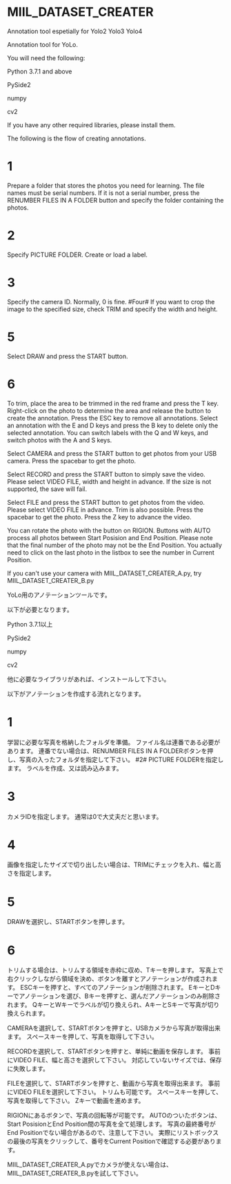 # MIIL_DATASET_CREATER
Annotation tool espetially for Yolo2 Yolo3 Yolo4


Annotation tool for YoLo.

You will need the following:

Python 3.7.1 and above

PySide2

numpy

cv2

If you have any other required libraries, please install them.



The following is the flow of creating annotations.
# 1 #
Prepare a folder that stores the photos you need for learning.
The file names must be serial numbers.
If it is not a serial number, press the RENUMBER FILES IN A FOLDER button and specify the folder containing the photos.
# 2 #
Specify PICTURE FOLDER.
Create or load a label.
# 3 #
Specify the camera ID.
Normally, 0 is fine.
#Four#
If you want to crop the image to the specified size, check TRIM and specify the width and height.
# 5 #
Select DRAW and press the START button.
# 6 #
To trim, place the area to be trimmed in the red frame and press the T key.
Right-click on the photo to determine the area and release the button to create the annotation.
Press the ESC key to remove all annotations.
Select an annotation with the E and D keys and press the B key to delete only the selected annotation.
You can switch labels with the Q and W keys, and switch photos with the A and S keys.



Select CAMERA and press the START button to get photos from your USB camera.
Press the spacebar to get the photo.



Select RECORD and press the START button to simply save the video.
Please select VIDEO FILE, width and height in advance.
If the size is not supported, the save will fail.



Select FILE and press the START button to get photos from the video.
Please select VIDEO FILE in advance.
Trim is also possible.
Press the spacebar to get the photo.
Press the Z key to advance the video.



You can rotate the photo with the button on RIGION.
Buttons with AUTO process all photos between Start Posision and End Position.
Please note that the final number of the photo may not be the End Position.
You actually need to click on the last photo in the listbox to see the number in Current Position.



If you can't use your camera with MIIL_DATASET_CREATER_A.py, try MIIL_DATASET_CREATER_B.py



YoLo用のアノテーションツールです。

以下が必要となります。

Python 3.7.1以上

PySide2

numpy

cv2

他に必要なライブラリがあれば、インストールして下さい。



以下がアノテーションを作成する流れとなります。
# 1 #
学習に必要な写真を格納したフォルダを準備。
ファイル名は連番である必要があります。
連番でない場合は、RENUMBER FILES IN A FOLDERボタンを押し、写真の入ったフォルダを指定して下さい。
#2#
PICTURE FOLDERを指定します。
ラベルを作成、又は読み込みます。
# 3 #
カメラIDを指定します。
通常は0で大丈夫だと思います。
# 4 #
画像を指定したサイズで切り出したい場合は、TRIMにチェックを入れ、幅と高さを指定します。
# 5 #
DRAWを選択し、STARTボタンを押します。
# 6 #
トリムする場合は、トリムする領域を赤枠に収め、Tキーを押します。
写真上で右クリックしながら領域を決め、ボタンを離すとアノテーションが作成されます。
ESCキーを押すと、すべてのアノテーションが削除されます。
EキーとDキーでアノテーションを選び、Bキーを押すと、選んだアノテーションのみ削除されます。
QキーとWキーでラベルが切り換えられ、AキーとSキーで写真が切り換えられます。



CAMERAを選択して、STARTボタンを押すと、USBカメラから写真が取得出来ます。
スペースキーを押して、写真を取得して下さい。



RECORDを選択して、STARTボタンを押すと、単純に動画を保存します。
事前にVIDEO FILE、幅と高さを選択して下さい。
対応していないサイズでは、保存に失敗します。



FILEを選択して、STARTボタンを押すと、動画から写真を取得出来ます。
事前にVIDEO FILEを選択して下さい。
トリムも可能です。
スペースキーを押して、写真を取得して下さい。
Zキーで動画を進めます。



RIGIONにあるボタンで、写真の回転等が可能です。
AUTOのついたボタンは、Start PosisionとEnd Position間の写真を全て処理します。
写真の最終番号がEnd Positionでない場合があるので、注意して下さい。
実際にリストボックスの最後の写真をクリックして、番号をCurrent Positionで確認する必要があります。



MIIL_DATASET_CREATER_A.pyでカメラが使えない場合は、MIIL_DATASET_CREATER_B.pyを試して下さい。
